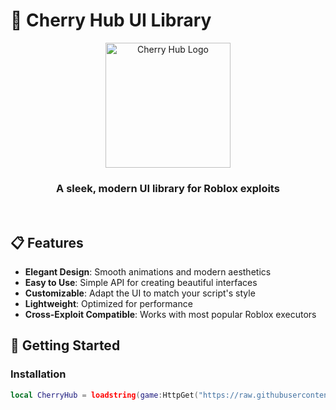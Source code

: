 # 🍒 Cherry Hub UI Library

<div align="center">
  <img src="assets/cherry-logo.png" alt="Cherry Hub Logo" width="200">
  <br>
  <h3>A sleek, modern UI library for Roblox exploits</h3>
  <br>
</div>

## 📋 Features

- **Elegant Design**: Smooth animations and modern aesthetics
- **Easy to Use**: Simple API for creating beautiful interfaces
- **Customizable**: Adapt the UI to match your script's style
- **Lightweight**: Optimized for performance
- **Cross-Exploit Compatible**: Works with most popular Roblox executors

## 🚀 Getting Started

### Installation

```lua
local CherryHub = loadstring(game:HttpGet("https://raw.githubusercontent.com/Shadow22-34/Cherry-UI-/main/install.lua"))()